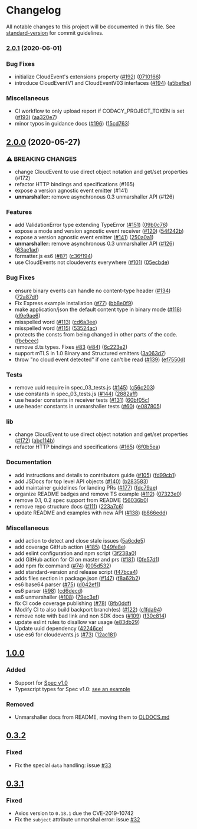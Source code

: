 # Changelog

All notable changes to this project will be documented in this file. See [standard-version](https://github.com/conventional-changelog/standard-version) for commit guidelines.

### [2.0.1](https://github.com/cloudevents/sdk-javascript/compare/v2.0.0...v2.0.1) (2020-06-01)


### Bug Fixes

* initialize CloudEvent's extensions property ([#192](https://github.com/cloudevents/sdk-javascript/issues/192)) ([0710166](https://github.com/cloudevents/sdk-javascript/commit/0710166ce9397f402b835fae745923d11357d15e))
* introduce CloudEventV1 and CloudEventV03 interfaces ([#194](https://github.com/cloudevents/sdk-javascript/issues/194)) ([a5befbe](https://github.com/cloudevents/sdk-javascript/commit/a5befbe0cf11a53e39f3ea33990b037e2f165611))


### Miscellaneous

* CI workflow to only upload report if CODACY_PROJECT_TOKEN is set ([#193](https://github.com/cloudevents/sdk-javascript/issues/193)) ([aa320e7](https://github.com/cloudevents/sdk-javascript/commit/aa320e7fe4ce59284378cdd9420c0191d6a54b39))
* minor typos in guidance docs ([#196](https://github.com/cloudevents/sdk-javascript/issues/196)) ([15cd763](https://github.com/cloudevents/sdk-javascript/commit/15cd7638da2906c7be7b550cc07ce551c2f7d1f8))

## [2.0.0](https://github.com/cloudevents/sdk-javascript/compare/v1.0.0...v2.0.0) (2020-05-27)


### ⚠ BREAKING CHANGES

* change CloudEvent to use direct object notation and get/set properties (#172)
* refactor HTTP bindings and specifications (#165)
* expose a version agnostic event emitter (#141)
* **unmarshaller:** remove asynchronous 0.3 unmarshaller API (#126)

### Features

* add ValidationError type extending TypeError ([#151](https://github.com/cloudevents/sdk-javascript/issues/151)) ([09b0c76](https://github.com/cloudevents/sdk-javascript/commit/09b0c76826657222f6dc93fa377349a62e9b628f))
* expose a mode and version agnostic event receiver ([#120](https://github.com/cloudevents/sdk-javascript/issues/120)) ([54f242b](https://github.com/cloudevents/sdk-javascript/commit/54f242b79e03dbba382f5016a1279ddf392c354f))
* expose a version agnostic event emitter ([#141](https://github.com/cloudevents/sdk-javascript/issues/141)) ([250a0a1](https://github.com/cloudevents/sdk-javascript/commit/250a0a144c5fbeac237e04dcd3f54e05dc30fc70))
* **unmarshaller:** remove asynchronous 0.3 unmarshaller API ([#126](https://github.com/cloudevents/sdk-javascript/issues/126)) ([63ae1ad](https://github.com/cloudevents/sdk-javascript/commit/63ae1ad527f0b9652222cbc7e51f7a895410a4b4))
* formatter.js es6 ([#87](https://github.com/cloudevents/sdk-javascript/issues/87)) ([c36f194](https://github.com/cloudevents/sdk-javascript/commit/c36f1949d0176574ace24fee87ce850f01f1e2f5))
* use CloudEvents not cloudevents everywhere ([#101](https://github.com/cloudevents/sdk-javascript/issues/101)) ([05ecbde](https://github.com/cloudevents/sdk-javascript/commit/05ecbdea4f594a6012ba7717f3311d0c20c2985f))


### Bug Fixes

* ensure binary events can handle no content-type header ([#134](https://github.com/cloudevents/sdk-javascript/issues/134)) ([72a87df](https://github.com/cloudevents/sdk-javascript/commit/72a87dfb2d05411f9f58b417bbc7db4233dcbbbf))
* Fix Express example installation ([#77](https://github.com/cloudevents/sdk-javascript/issues/77)) ([bb8e0f9](https://github.com/cloudevents/sdk-javascript/commit/bb8e0f9e0ca7aef00103d03f6071a648a9fab76d))
* make application/json the default content type in binary mode ([#118](https://github.com/cloudevents/sdk-javascript/issues/118)) ([d9e9ae6](https://github.com/cloudevents/sdk-javascript/commit/d9e9ae6bdcbaf80dc35d486765c9189a176be650))
* misspelled word ([#113](https://github.com/cloudevents/sdk-javascript/issues/113)) ([cd6a3ee](https://github.com/cloudevents/sdk-javascript/commit/cd6a3eec7dca4bac1e2ba9fbba9949799e6c97d8))
* misspelled word ([#115](https://github.com/cloudevents/sdk-javascript/issues/115)) ([53524ac](https://github.com/cloudevents/sdk-javascript/commit/53524acb0e18598b1376fa4485cdd2a117e892fd))
* protects the consts from being changed in other parts of the code. ([fbcbcec](https://github.com/cloudevents/sdk-javascript/commit/fbcbcec4e885618367c5cb25a8e030549dd829df))
* remove d.ts types. Fixes [#83](https://github.com/cloudevents/sdk-javascript/issues/83) ([#84](https://github.com/cloudevents/sdk-javascript/issues/84)) ([6c223e2](https://github.com/cloudevents/sdk-javascript/commit/6c223e2c34769fc0b2f2dbc58a398eb85442af92))
* support mTLS in 1.0 Binary and Structured emitters ([3a063d7](https://github.com/cloudevents/sdk-javascript/commit/3a063d72451d1156df8fe9c3499ef1e81e905060))
* throw "no cloud event detected" if one can't be read ([#139](https://github.com/cloudevents/sdk-javascript/issues/139)) ([ef7550d](https://github.com/cloudevents/sdk-javascript/commit/ef7550d60d248e1720172c0a18ae5dc21e8da5a1))


### Tests

* remove uuid require in spec_03_tests.js ([#145](https://github.com/cloudevents/sdk-javascript/issues/145)) ([c56c203](https://github.com/cloudevents/sdk-javascript/commit/c56c203d6af7b9bc1be09a82d33fdbe7aea7f331))
* use constants in spec_03_tests.js ([#144](https://github.com/cloudevents/sdk-javascript/issues/144)) ([2882aff](https://github.com/cloudevents/sdk-javascript/commit/2882affb382366654b3c7749ed274b9b74f84723))
* use header constants in receiver tests ([#131](https://github.com/cloudevents/sdk-javascript/issues/131)) ([60bf05c](https://github.com/cloudevents/sdk-javascript/commit/60bf05c8f2d4275b5432ce544982077d22b4b8ff))
* use header constants in unmarshaller tests ([#60](https://github.com/cloudevents/sdk-javascript/issues/60)) ([e087805](https://github.com/cloudevents/sdk-javascript/commit/e0878055a207154eaf040d00f778ad3854a5d7d2))


### lib

* change CloudEvent to use direct object notation and get/set properties ([#172](https://github.com/cloudevents/sdk-javascript/issues/172)) ([abc114b](https://github.com/cloudevents/sdk-javascript/commit/abc114b24e448a33d2a4f583cdc7ae191940bdca))
* refactor HTTP bindings and specifications ([#165](https://github.com/cloudevents/sdk-javascript/issues/165)) ([6f0b5ea](https://github.com/cloudevents/sdk-javascript/commit/6f0b5ea5f11ae8a451df2c46208bbd1e08ff7227))


### Documentation

* add instructions and details to contributors guide ([#105](https://github.com/cloudevents/sdk-javascript/issues/105)) ([fd99cb1](https://github.com/cloudevents/sdk-javascript/commit/fd99cb1e598bc27f0ec41755745942b0487f6905))
* add JSDocs for top level API objects ([#140](https://github.com/cloudevents/sdk-javascript/issues/140)) ([b283583](https://github.com/cloudevents/sdk-javascript/commit/b283583c0c07e6da40fac26a2b8c7dac894468dc))
* add maintainer guidelines for landing PRs ([#177](https://github.com/cloudevents/sdk-javascript/issues/177)) ([fdc79ae](https://github.com/cloudevents/sdk-javascript/commit/fdc79ae12083f989f80ec548669fc2070c69bb83))
* organize README badges and remove TS example ([#112](https://github.com/cloudevents/sdk-javascript/issues/112)) ([07323e0](https://github.com/cloudevents/sdk-javascript/commit/07323e078fdd60814ed61a65d6756e23cf523400))
* remove 0.1, 0.2 spec support from README ([56036b0](https://github.com/cloudevents/sdk-javascript/commit/56036b09ddfeb00d19678e118ea5f742b88cdfc7))
* remove repo structure docs ([#111](https://github.com/cloudevents/sdk-javascript/issues/111)) ([223a7c6](https://github.com/cloudevents/sdk-javascript/commit/223a7c6f03732fa4dc91c0af78adfcc4c026e7c8))
* update README and examples with new API ([#138](https://github.com/cloudevents/sdk-javascript/issues/138)) ([b866edd](https://github.com/cloudevents/sdk-javascript/commit/b866edddd9593b5456981f1f5613225b8335ec05))


### Miscellaneous

* add action to detect and close stale issues ([5a6cde5](https://github.com/cloudevents/sdk-javascript/commit/5a6cde5695049403c7f614c42067511908b54ffc))
* add coverage GitHub action ([#185](https://github.com/cloudevents/sdk-javascript/issues/185)) ([349fe8e](https://github.com/cloudevents/sdk-javascript/commit/349fe8e9bd3da711ab5c8221932d1bc5f551a1da))
* add eslint configuration and npm script ([3f238a0](https://github.com/cloudevents/sdk-javascript/commit/3f238a01248aba54b0208aaaa54b66cf2f54a749))
* add GitHub action for CI on master and prs ([#181](https://github.com/cloudevents/sdk-javascript/issues/181)) ([0fe57d1](https://github.com/cloudevents/sdk-javascript/commit/0fe57d123ac01458a6fa50752caf0071ed2571f6))
* add npm fix command ([#74](https://github.com/cloudevents/sdk-javascript/issues/74)) ([005d532](https://github.com/cloudevents/sdk-javascript/commit/005d5327e49cd271fe84382d18df7019dc3f73ad))
* add standard-version and release script ([f47bca4](https://github.com/cloudevents/sdk-javascript/commit/f47bca4ff0ca93dc83a927bb9ee4818e317a5e75))
* adds files section in package.json ([#147](https://github.com/cloudevents/sdk-javascript/issues/147)) ([f8a62b2](https://github.com/cloudevents/sdk-javascript/commit/f8a62b2843b12fe894201670770a00c034ab701d))
* es6 base64 parser ([#75](https://github.com/cloudevents/sdk-javascript/issues/75)) ([d042ef1](https://github.com/cloudevents/sdk-javascript/commit/d042ef1dbb555e2500036716d4170661dc48fe3e))
* es6 parser ([#98](https://github.com/cloudevents/sdk-javascript/issues/98)) ([cd6decd](https://github.com/cloudevents/sdk-javascript/commit/cd6decd74904888557bfc53045c87efe630fb88c))
* es6 unmarshaller ([#108](https://github.com/cloudevents/sdk-javascript/issues/108)) ([79ec3ef](https://github.com/cloudevents/sdk-javascript/commit/79ec3ef126a46afbd3217dfdb969b00f20e38f56))
* fix CI code coverage publishing ([#78](https://github.com/cloudevents/sdk-javascript/issues/78)) ([8fb0ddf](https://github.com/cloudevents/sdk-javascript/commit/8fb0ddf6eb0dd05b0728444f404e1014a9348599))
* Modify CI to also build backport branch(es) ([#122](https://github.com/cloudevents/sdk-javascript/issues/122)) ([c1fda94](https://github.com/cloudevents/sdk-javascript/commit/c1fda94d25f84db097e75177b166c3f18f707dda))
* remove note with bad link and non SDK docs ([#109](https://github.com/cloudevents/sdk-javascript/issues/109)) ([f30c814](https://github.com/cloudevents/sdk-javascript/commit/f30c814a09896d31f821ebe5eb5ba95cd264d699))
* update eslint rules to disallow var usage ([e83db29](https://github.com/cloudevents/sdk-javascript/commit/e83db297ae5761248d0c34a9d440e6a4285a645d))
* Update uuid dependency ([42246ce](https://github.com/cloudevents/sdk-javascript/commit/42246ce36b9898eea1d5daa5f43ddb13ee6b12d0))
* use es6 for cloudevents.js ([#73](https://github.com/cloudevents/sdk-javascript/issues/73)) ([12ac181](https://github.com/cloudevents/sdk-javascript/commit/12ac1813005d1c88e86c6fc9de675516dd3e290c))

## [1.0.0]

### Added

- Support for [Spec v1.0](https://github.com/cloudevents/spec/tree/v1.0)
- Typescript types for Spec v1.0: [see an example](./examples/typescript-ex)

### Removed

- Unmarshaller docs from README, moving them to [OLDOCS.md](./OLDOCS.md)

## [0.3.2]

### Fixed

- Fix the special `data` handling: issue
[#33](https://github.com/cloudevents/sdk-javascript/issues/33)

## [0.3.1]

### Fixed

- Axios version to `0.18.1` due the CVE-2019-10742
- Fix the `subject` attribute unmarshal error: issue
[#32](https://github.com/cloudevents/sdk-javascript/issues/32)

[Unreleased]: https://github.com/cloudevents/sdk-javascript/compare/v1.0.0...HEAD
[1.0.0]: https://github.com/cloudevents/sdk-javascript/compare/v0.3.2...v1.0.0
[0.3.2]: https://github.com/cloudevents/sdk-javascript/compare/v0.3.1...v0.3.2
[0.3.1]: https://github.com/cloudevents/sdk-javascript/compare/v0.3.0...v0.3.1
